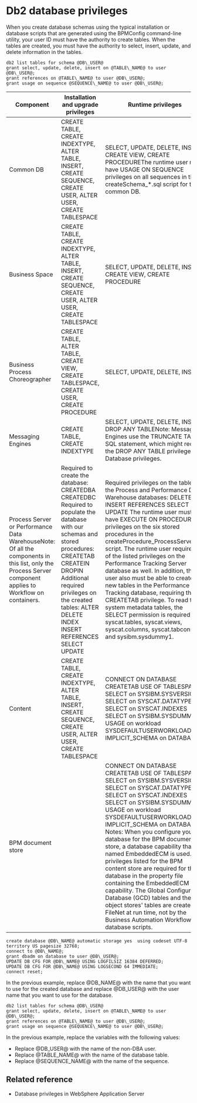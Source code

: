 # Db2 database privileges

When you create database schemas using the typical installation
or database scripts that are generated using the BPMConfig command-line
utility, your user ID must have the authority to create tables. When
the tables are created, you must have the authority to select, insert,
update, and delete information in the tables.

```
db2 list tables for schema @DB\_USER@
grant select, update, delete, insert on @TABLE\_NAME@ to user @DB\_USER@;
grant references on @TABLE\_NAME@ to user @DB\_USER@;
grant usage on sequence @SEQUENCE\_NAME@ to user @DB\_USER@;
```

| Component                                                                                                                                                  | Installation and upgrade privileges                                                                                                                                                                                                                                     | Runtime privileges                                                                                                                                                                                                                                                                                                                                                                                                                                                                                                                                                                                                                                                                           |
|------------------------------------------------------------------------------------------------------------------------------------------------------------|-------------------------------------------------------------------------------------------------------------------------------------------------------------------------------------------------------------------------------------------------------------------------|----------------------------------------------------------------------------------------------------------------------------------------------------------------------------------------------------------------------------------------------------------------------------------------------------------------------------------------------------------------------------------------------------------------------------------------------------------------------------------------------------------------------------------------------------------------------------------------------------------------------------------------------------------------------------------------------|
| Common DB                                                                                                                                                  | CREATE TABLE, CREATE INDEXTYPE, ALTER TABLE, INSERT, CREATE SEQUENCE, CREATE USER, ALTER USER, CREATE TABLESPACE                                                                                                                                                        | SELECT, UPDATE, DELETE, INSERT, CREATE VIEW, CREATE PROCEDUREThe runtime user must have USAGE ON SEQUENCE privileges on all sequences in the createSchema\_*.sql script for the common DB.                                                                                                                                                                                                                                                                                                                                                                                                                                                                                                    |
| Business Space                                                                                                                                             | CREATE TABLE, CREATE INDEXTYPE, ALTER TABLE, INSERT, CREATE SEQUENCE, CREATE USER, ALTER USER, CREATE TABLESPACE                                                                                                                                                        | SELECT, UPDATE, DELETE, INSERT, CREATE VIEW, CREATE PROCEDURE                                                                                                                                                                                                                                                                                                                                                                                                                                                                                                                                                                                                                                |
| Business Process Choreographer                                                                                                                             | CREATE TABLE, ALTER TABLE, CREATE VIEW, CREATE TABLESPACE, CREATE USER, CREATE PROCEDURE                                                                                                                                                                                | SELECT, UPDATE, DELETE, INSERT                                                                                                                                                                                                                                                                                                                                                                                                                                                                                                                                                                                                                                                               |
| Messaging Engines                                                                                                                                          | CREATE TABLE, CREATE INDEXTYPE                                                                                                                                                                                                                                          | SELECT, UPDATE, DELETE, INSERT, DROP ANY TABLENote: Messaging Engines use the TRUNCATE TABLE SQL statement, which might require the DROP ANY TABLE privilege. See Database privileges.                                                                                                                                                                                                                                                                                                                                                                                                                                                                                                       |
| Process Server or Performance Data WarehouseNote: Of all the components in this list, only the Process Server component applies to Workflow on containers. | Required to create the database:  CREATEDBA CREATEDBC   Required to populate the database with our schemas and stored procedures: CREATETAB CREATEIN DROPIN   Additional required privileges on the created tables:  ALTER DELETE INDEX INSERT REFERENCES SELECT UPDATE | Required privileges on the tables in the Process and Performance Data Warehouse databases:  DELETE INSERT REFERENCES SELECT UPDATE   The runtime user must have EXECUTE ON PROCEDURE privileges on the six stored procedures in the createProcedure\_ProcessServer.sql script. The runtime user requires all of the listed privileges on the Performance Tracking Server database as well. In addition, the user also must be able to create new tables in the Performance Tracking database, requiring the CREATETAB privilege. To read the system metadata tables, the SELECT permission is required on syscat.tables, syscat.views, syscat.columns, syscat.tabconst, and sysibm.sysdummy1. |
| Content                                                                                                                                                    | CREATE TABLE, CREATE INDEXTYPE, ALTER TABLE, INSERT, CREATE SEQUENCE, CREATE USER, ALTER USER, CREATE TABLESPACE                                                                                                                                                        | CONNECT ON DATABASE CREATETAB USE OF TABLESPACES SELECT on SYSIBM.SYSVERSIONS SELECT on SYSCAT.DATATYPES SELECT on SYSCAT.INDEXES SELECT on SYSIBM.SYSDUMMY1 USAGE on workload SYSDEFAULTUSERWORKLOAD IMPLICIT\_SCHEMA on DATABASE                                                                                                                                                                                                                                                                                                                                                                                                                                                            |
| BPM document store                                                                                                                                         |                                                                                                                                                                                                                                                                         | CONNECT ON DATABASE CREATETAB USE OF TABLESPACES SELECT on SYSIBM.SYSVERSIONS SELECT on SYSCAT.DATATYPES SELECT on SYSCAT.INDEXES SELECT on SYSIBM.SYSDUMMY1 USAGE on workload SYSDEFAULTUSERWORKLOAD IMPLICIT\_SCHEMA on DATABASE  Notes:  When you configure your database for the BPM document store, a database capability that is named EmbeddedECM is used. The privileges listed for the BPM content store are required for the database in the property file containing the EmbeddedECM capability. The Global Configuration Database (GCD) tables and the object stores' tables are created by FileNet at run time, not by the Business Automation Workflow database scripts.        |

```
create database @DB\_NAME@ automatic storage yes  using codeset UTF-8 territory US pagesize 32768;
connect to @DB\_NAME@;
grant dbadm on database to user @DB\_USER@;
UPDATE DB CFG FOR @DB\_NAME@ USING LOGFILSIZ 16384 DEFERRED; 
UPDATE DB CFG FOR @DB\_NAME@ USING LOGSECOND 64 IMMEDIATE;
connect reset;
```

In the previous example, replace @DB\_NAME@ with the name that you want to use
for the created database and replace @DB\_USER@ with the user name that you want
to use for the database.

```
db2 list tables for schema @DB\_USER@
grant select, update, delete, insert on @TABLE\_NAME@ to user @DB\_USER@;
grant references on @TABLE\_NAME@ to user @DB\_USER@;
grant usage on sequence @SEQUENCE\_NAME@ to user @DB\_USER@;
```

In the previous example, replace the variables with the following values:

- Replace @DB\_USER@ with the name of the non-DBA
user.
- Replace @TABLE\_NAME@ with the name of the database
table.
- Replace @SEQUENCE\_NAME@ with the name of the sequence.

## Related reference

- Database privileges in WebSphere Application Server